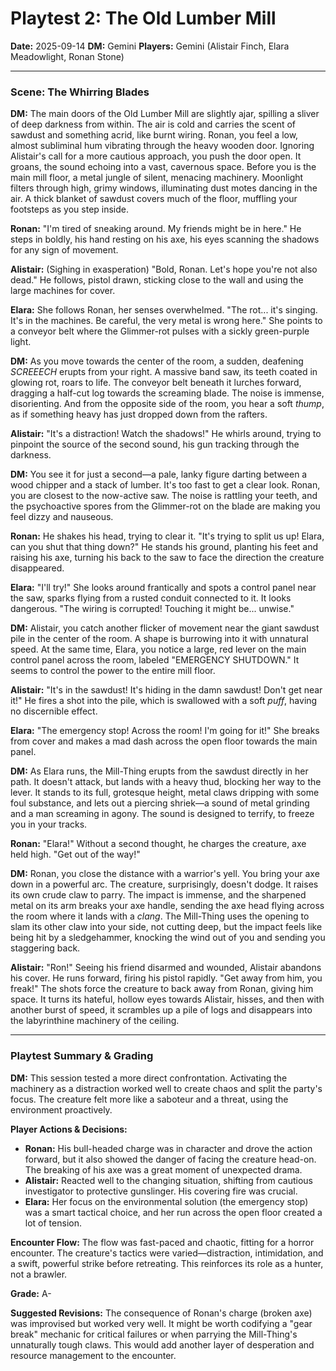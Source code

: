 # Playtest 2: The Old Lumber Mill

**Date:** 2025-09-14
**DM:** Gemini
**Players:** Gemini (Alistair Finch, Elara Meadowlight, Ronan Stone)

---

### Scene: The Whirring Blades

**DM:** The main doors of the Old Lumber Mill are slightly ajar, spilling a sliver of deep darkness from within. The air is cold and carries the scent of sawdust and something acrid, like burnt wiring. Ronan, you feel a low, almost subliminal hum vibrating through the heavy wooden door. Ignoring Alistair's call for a more cautious approach, you push the door open. It groans, the sound echoing into a vast, cavernous space. Before you is the main mill floor, a metal jungle of silent, menacing machinery. Moonlight filters through high, grimy windows, illuminating dust motes dancing in the air. A thick blanket of sawdust covers much of the floor, muffling your footsteps as you step inside.

**Ronan:** "I'm tired of sneaking around. My friends might be in here." He steps in boldly, his hand resting on his axe, his eyes scanning the shadows for any sign of movement.

**Alistair:** (Sighing in exasperation) "Bold, Ronan. Let's hope you're not also dead." He follows, pistol drawn, sticking close to the wall and using the large machines for cover.

**Elara:** She follows Ronan, her senses overwhelmed. "The rot... it's singing. It's in the machines. Be careful, the very metal is wrong here." She points to a conveyor belt where the Glimmer-rot pulses with a sickly green-purple light.

**DM:** As you move towards the center of the room, a sudden, deafening *SCREEECH* erupts from your right. A massive band saw, its teeth coated in glowing rot, roars to life. The conveyor belt beneath it lurches forward, dragging a half-cut log towards the screaming blade. The noise is immense, disorienting. And from the opposite side of the room, you hear a soft *thump*, as if something heavy has just dropped down from the rafters.

**Alistair:** "It's a distraction! Watch the shadows!" He whirls around, trying to pinpoint the source of the second sound, his gun tracking through the darkness.

**DM:** You see it for just a second—a pale, lanky figure darting between a wood chipper and a stack of lumber. It's too fast to get a clear look. Ronan, you are closest to the now-active saw. The noise is rattling your teeth, and the psychoactive spores from the Glimmer-rot on the blade are making you feel dizzy and nauseous.

**Ronan:** He shakes his head, trying to clear it. "It's trying to split us up! Elara, can you shut that thing down?" He stands his ground, planting his feet and raising his axe, turning his back to the saw to face the direction the creature disappeared.

**Elara:** "I'll try!" She looks around frantically and spots a control panel near the saw, sparks flying from a rusted conduit connected to it. It looks dangerous. "The wiring is corrupted! Touching it might be... unwise."

**DM:** Alistair, you catch another flicker of movement near the giant sawdust pile in the center of the room. A shape is burrowing into it with unnatural speed. At the same time, Elara, you notice a large, red lever on the main control panel across the room, labeled "EMERGENCY SHUTDOWN." It seems to control the power to the entire mill floor.

**Alistair:** "It's in the sawdust! It's hiding in the damn sawdust! Don't get near it!" He fires a shot into the pile, which is swallowed with a soft *puff*, having no discernible effect.

**Elara:** "The emergency stop! Across the room! I'm going for it!" She breaks from cover and makes a mad dash across the open floor towards the main panel.

**DM:** As Elara runs, the Mill-Thing erupts from the sawdust directly in her path. It doesn't attack, but lands with a heavy thud, blocking her way to the lever. It stands to its full, grotesque height, metal claws dripping with some foul substance, and lets out a piercing shriek—a sound of metal grinding and a man screaming in agony. The sound is designed to terrify, to freeze you in your tracks.

**Ronan:** "Elara!" Without a second thought, he charges the creature, axe held high. "Get out of the way!"

**DM:** Ronan, you close the distance with a warrior's yell. You bring your axe down in a powerful arc. The creature, surprisingly, doesn't dodge. It raises its own crude claw to parry. The impact is immense, and the sharpened metal on its arm breaks your axe handle, sending the axe head flying across the room where it lands with a *clang*. The Mill-Thing uses the opening to slam its other claw into your side, not cutting deep, but the impact feels like being hit by a sledgehammer, knocking the wind out of you and sending you staggering back.

**Alistair:** "Ron!" Seeing his friend disarmed and wounded, Alistair abandons his cover. He runs forward, firing his pistol rapidly. "Get away from him, you freak!" The shots force the creature to back away from Ronan, giving him space. It turns its hateful, hollow eyes towards Alistair, hisses, and then with another burst of speed, it scrambles up a pile of logs and disappears into the labyrinthine machinery of the ceiling.

---

### Playtest Summary & Grading

**DM:** This session tested a more direct confrontation. Activating the machinery as a distraction worked well to create chaos and split the party's focus. The creature felt more like a saboteur and a threat, using the environment proactively.

**Player Actions & Decisions:**
*   **Ronan:** His bull-headed charge was in character and drove the action forward, but it also showed the danger of facing the creature head-on. The breaking of his axe was a great moment of unexpected drama.
*   **Alistair:** Reacted well to the changing situation, shifting from cautious investigator to protective gunslinger. His covering fire was crucial.
*   **Elara:** Her focus on the environmental solution (the emergency stop) was a smart tactical choice, and her run across the open floor created a lot of tension.

**Encounter Flow:** The flow was fast-paced and chaotic, fitting for a horror encounter. The creature's tactics were varied—distraction, intimidation, and a swift, powerful strike before retreating. This reinforces its role as a hunter, not a brawler.

**Grade:** A-

**Suggested Revisions:** The consequence of Ronan's charge (broken axe) was improvised but worked very well. It might be worth codifying a "gear break" mechanic for critical failures or when parrying the Mill-Thing's unnaturally tough claws. This would add another layer of desperation and resource management to the encounter.